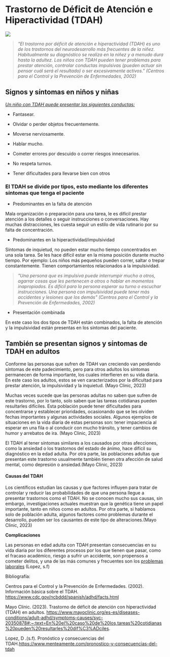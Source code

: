 # Trastorno de Déficit de Atención e Hiperactividad (TDAH)

![](https://www.cdc.gov/ncbddd/spanish/adhd/images/ADHDCooccurringConditions-SP.jpg?_=22183) 

> *"El trastorno por déficit de atención e hiperactividad (TDAH) es uno de los trastornos del neurodesarrollo más frecuentes de la niñez. Habitualmente su diagnóstico se realiza en la niñez y a menudo dura hasta la adultez. Los niños con TDAH pueden tener problemas para prestar atención, controlar conductas impulsivas (pueden actuar sin pensar cuál será el resultado) o ser excesivamente activos."* *(Centros para el Control y la Prevención de Enfermedades, 2002)*

## Signos y síntomas en niños y niñas

<u>*Un niño con TDAH puede presentar las siguientes conductas:*</u>

- Fantasear.

- Olvidar o perder objetos frecuentemente.

- Moverse nerviosamente.

- Hablar mucho.

- Cometer errores por descuido o correr riesgos innecesarios.

- No respeta turnos.

- Tener dificultades para llevarse bien con otros

### El TDAH se divide por tipos, esto mediante los diferentes síntomas que tenga el paciente

- Predominantes en la falta de atención

Mala organización o preparación para una tarea, le es difícil prestar atención a los detalles o seguir instrucciones o conversaciones. Hay muchas distracciones, les cuesta seguir un estilo de vida rutinario por su falta de concentración.

- Predominantes en la hiperactividad/impulsividad

Síntomas de inquietud, no pueden estar mucho tiempo concentrados en una sola tarea. Se les hace difícil estar en la misma posición durante mucho tiempo. Por ejemplo: Los niños más pequeños pueden correr, saltar o trepar constantemente. Tienen comportamientos relacionados a la impulsividad. 

> *"Una persona que es impulsiva puede interrumpir mucho a otros, agarrar cosas que les pertenecen a otros o hablar en momentos inapropiados. Es difícil para la persona esperar su turno o escuchar instrucciones. Una persona con impulsividad puede tener más accidentes y lesiones que los demás"* *(Centros para el Control y la Prevención de Enfermedades, 2002)*

- Presentación combinada

En este caso los dos tipos de TDAH están combinados, la falta de atención y la impulsividad están presentas en los síntomas del paciente.

## También se presentan signos y síntomas de TDAH en adultos

Conforme las personas que sufren de TDAH van creciendo van perdiendo síntomas de este padecimiento, pero para otros adultos los síntomas permanecen de forma importante, los cuales interfieren en su vida diaria. En este caso los adultos, estos se ven caracterizados por la dificultad para prestar atención, la impulsividad y la inquietud. (Mayo Clinic, 2023)

Muchas veces sucede que las personas adultas no saben que sufren de este trastorno, por lo tanto, solo saben que las tareas cotidianas pueden resultarles difíciles. Esta población puede tener dificultades para concentrarse y establecer prioridades, ocasionando que se les olviden fechas importantes y algunas actividades sociales. Algunos ejemplos de situaciones en la vida diaria de estas personas son: tener impaciencia al esperar en una fila o al conducir con mucho tránsito, y tener cambios de humor y arrebatos de ira. (Mayo Clinic, 2023)

El TDAH al tener síntomas  similares a los causados por otras afecciones, como la ansiedad o los trastornos del estado de ánimo, hace difícil su diagnóstico en la edad adulta. Por otra parte, las poblaciones adultas que presentan este trastorno usualmente también tienen otra afección de salud mental, como depresión o ansiedad.(Mayo Clinic, 2023)

#### **Causas del TDAH**

Los científicos estudian las causas y que factores influyen para tratar de controlar y reducir las probabilidades de que una persona llegue a presentar trastornos como el TDAH. No se conocen mucho sus causas, sin embargo, investigaciones actuales muestran que la genética tiene un papel importante, tanto en niños como en adultos. Por otra parte, si hablamos solo de población adulta, algunos factores como problemas durante el desarrollo, pueden ser los causantes de este tipo de alteraciones.(Mayo Clinic, 2023)

**Complicaciones**

Las personas en edad adulta con TDAH presentan consecuencias en su vida diaria por los diferentes procesos por los que tienen que pasar, como el fracaso académico, riesgo a sufrir un accidente, son propensos a cometer delitos, y una de las más comunes y frecuentes son los [problemas laborales](https://neurodoza.com/dificultades-de-un-adulto-con-tdah-en-el-ambito-laboral/) (Lopez, s.f)

Bibliografía:

Centros para el Control y la Prevención de Enfermedades. (2002). Información básica sobre el TDAH. https://www.cdc.gov/ncbddd/spanish/adhd/facts.html
  
Mayo Clinic. (2023). Trastorno de déficit de atención con hiperactividad (TDAH) en adultos. https://www.mayoclinic.org/es-es/diseases-conditions/adult-adhd/symptoms-causes/syc-20350878#:~:text=En%20el%20caso%20de%20los,tareas%20cotidianas%20pueden%20resultarles%20dif%C3%ADciles.

Lopez, D .(s.f). Pronóstico y consecuencias del TDAH.https://www.menteamente.com/pronostico-y-consecuencias-del-tdah
